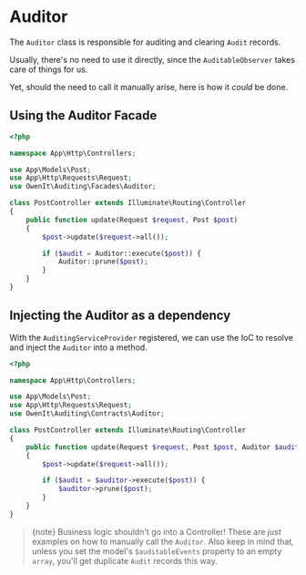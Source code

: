 # Auditor

The `Auditor` class is responsible for auditing and clearing `Audit` records.

Usually, there's no need to use it directly, since the `AuditableObserver` takes care of things for us.

Yet, should the need to call it manually arise, here is how it _could_ be done.

## Using the Auditor Facade

```php
<?php

namespace App\Http\Controllers;

use App\Models\Post;
use App\Http\Requests\Request;
use OwenIt\Auditing\Facades\Auditor;

class PostController extends Illuminate\Routing\Controller
{
    public function update(Request $request, Post $post)
    {
        $post->update($request->all());

        if ($audit = Auditor::execute($post)) {
            Auditor::prune($post);
        }
    }
}
```

## Injecting the Auditor as a dependency

With the `AuditingServiceProvider` registered, we can use the IoC to resolve and inject the `Auditor` into a method.

```php
<?php

namespace App\Http\Controllers;

use App\Models\Post;
use App\Http\Requests\Request;
use OwenIt\Auditing\Contracts\Auditor;

class PostController extends Illuminate\Routing\Controller
{
    public function update(Request $request, Post $post, Auditor $auditor)
    {
        $post->update($request->all());

        if ($audit = $auditor->execute($post)) {
            $auditor->prune($post);
        }
    }
}
```

> {note} Business logic shouldn't go into a Controller! These are _just_ examples on how to manually call the `Auditor`. Also keep in mind that, unless you set the model's `$auditableEvents` property to an empty `array`, you'll get duplicate `Audit` records this way.
